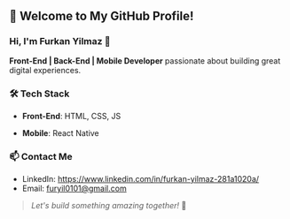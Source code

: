<!--
## Hi there 👋
**Hntstm/Hntstm** is a ✨ _special_ ✨ repository because its `README.md` (this file) appears on your GitHub profile.

Here are some ideas to get you started:

- 🔭 I’m currently working on 
- 🌱 I’m currently learning ...
- 👯 I’m looking to collaborate on ...
- 🤔 I’m looking for help with ...
- 💬 Ask me about ...
- 📫 How to reach me: ...
- 😄 Pronouns: ...
- ⚡ Fun fact: ...
-->


## 🚀 Welcome to My GitHub Profile!

### Hi, I'm Furkan Yilmaz 👋
**Front-End | Back-End | Mobile Developer** passionate about building great digital experiences.

### 🛠️ Tech Stack
- **Front-End**: HTML, CSS, JS
<!--- **Back-End**: Node.js, Django, REST API -->
- **Mobile**: React Native

### 📫 Contact Me
- LinkedIn: https://www.linkedin.com/in/furkan-yilmaz-281a1020a/
- Email: furyil0101@gmail.com

> _Let's build something amazing together!_ 🚀
